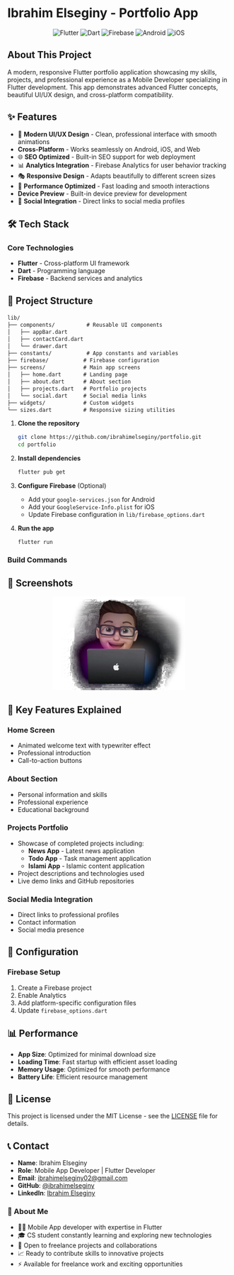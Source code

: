 #  Ibrahim Elseginy - Portfolio App

<div align="center">
  <img src="https://img.shields.io/badge/Flutter-02569B?style=for-the-badge&logo=flutter&logoColor=white" alt="Flutter">
  <img src="https://img.shields.io/badge/Dart-0175C2?style=for-the-badge&logo=dart&logoColor=white" alt="Dart">
  <img src="https://img.shields.io/badge/Firebase-FFCA28?style=for-the-badge&logo=firebase&logoColor=black" alt="Firebase">
  <img src="https://img.shields.io/badge/Android-3DDC84?style=for-the-badge&logo=android&logoColor=white" alt="Android">
  <img src="https://img.shields.io/badge/iOS-000000?style=for-the-badge&logo=ios&logoColor=white" alt="iOS">
</div>

##  About This Project

A modern, responsive Flutter portfolio application showcasing my skills, projects, and professional experience as a Mobile Developer specializing in Flutter development. This app demonstrates advanced Flutter concepts, beautiful UI/UX design, and cross-platform compatibility.

## ✨ Features

- 🎨 **Modern UI/UX Design** - Clean, professional interface with smooth animations
-  **Cross-Platform** - Works seamlessly on Android, iOS, and Web
- 🌐 **SEO Optimized** - Built-in SEO support for web deployment
- 📊 **Analytics Integration** - Firebase Analytics for user behavior tracking
- 🎭 **Responsive Design** - Adapts beautifully to different screen sizes
- 🚀 **Performance Optimized** - Fast loading and smooth interactions
-  **Device Preview** - Built-in device preview for development
- 🔗 **Social Integration** - Direct links to social media profiles

## 🛠️ Tech Stack

### Core Technologies
- **Flutter** - Cross-platform UI framework
- **Dart** - Programming language
- **Firebase** - Backend services and analytics

## 📁 Project Structure

```
lib/
├── components/          # Reusable UI components
│   ├── appBar.dart
│   ├── contactCard.dart
│   └── drawer.dart
├── constants/           # App constants and variables
├── firebase/           # Firebase configuration
├── screens/            # Main app screens
│   ├── home.dart       # Landing page
│   ├── about.dart      # About section
│   ├── projects.dart   # Portfolio projects
│   └── social.dart     # Social media links
├── widgets/            # Custom widgets
└── sizes.dart          # Responsive sizing utilities
```

1. **Clone the repository**
   ```bash
   git clone https://github.com/ibrahimelseginy/portfolio.git
   cd portfolio
   ```

2. **Install dependencies**
   ```bash
   flutter pub get
   ```

3. **Configure Firebase** (Optional)
   - Add your `google-services.json` for Android
   - Add your `GoogleService-Info.plist` for iOS
   - Update Firebase configuration in `lib/firebase_options.dart`

4. **Run the app**
   ```bash
   flutter run
   ```

### Build Commands


## 📱 Screenshots

<div align="center">
  <img src="images/macGuy.png" alt="Portfolio App Screenshot" width="300">
</div>

## 🎯 Key Features Explained

### Home Screen
- Animated welcome text with typewriter effect
- Professional introduction
- Call-to-action buttons

### About Section
- Personal information and skills
- Professional experience
- Educational background

### Projects Portfolio
- Showcase of completed projects including:
  - **News App** - Latest news application
  - **Todo App** - Task management application
  - **Islami App** - Islamic content application
- Project descriptions and technologies used
- Live demo links and GitHub repositories

### Social Media Integration
- Direct links to professional profiles
- Contact information
- Social media presence

## 🔗 Configuration

### Firebase Setup
1. Create a Firebase project
2. Enable Analytics
3. Add platform-specific configuration files
4. Update `firebase_options.dart`

## 📊 Performance

- **App Size**: Optimized for minimal download size
- **Loading Time**: Fast startup with efficient asset loading
- **Memory Usage**: Optimized for smooth performance
- **Battery Life**: Efficient resource management

## 📄 License

This project is licensed under the MIT License - see the [LICENSE](LICENSE) file for details.

## 📞 Contact

- **Name**: Ibrahim Elseginy
- **Role**: Mobile App Developer | Flutter Developer
- **Email**: [ibrahimelseginy02@gmail.com](mailto:ibrahimelseginy02@gmail.com)
- **GitHub**: [@ibrahimelseginy](https://github.com/ibrahimelseginy)
- **LinkedIn**: [Ibrahim Elseginy](https://www.linkedin.com/in/ibrahiimelseginy/)

### 🚀 About Me
- 👨‍💻 Mobile App developer with expertise in Flutter
- 🎓 CS student constantly learning and exploring new technologies
- 💼 Open to freelance projects and collaborations
- 📈 Ready to contribute skills to innovative projects
- ⚡ Available for freelance work and exciting opportunities
